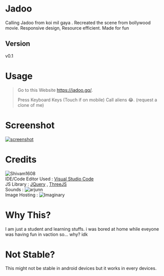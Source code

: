 # Jadoo
Calling Jadoo from koi mil gaya . Recreated the scene from bollywood movie. Responsive design, Resource efficient. Made for fun

## Version 
v0.1

# Usage 
> Go to this Website https://jadoo.gq/.
>
> Press Keyboard Keys (Touch if on mobile)
> Call aliens 😂. (request a clone of me)

# Screenshot
<a href="https://jadoo.gq">![screenshot](https://imaginary.tk/lkpubosk2kl47kzdn6xqrloyksu4nmoypxm3mhkeyxokyxna4ear7dkpm6oS/jadoo.png
)</a>

# Credits
![Shivam1608](https://github.com/shivam1608)
<br />
IDE/Code Editor Used : [Visual Studio Code](https://code.visualstudio.com/)
<br />
JS Library : [JQuery](https://jquery.com/) , [ThreeJS](https://threejs.org/)
<br />
Sounds : ![arjunn](https://github.com/arjunnn)
<br />
Image Hosting : ![Imaginary](https://imaginary.tk)


# Why This?
I am just a student and learning stuffs. i was bored at home while eveyone was having fun in vaction so... why? idk

# Not Stable?
This might not be stable in android devices but it works in every devices.


